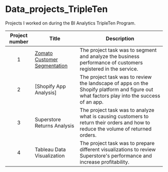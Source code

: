 # Data_projects_TripleTen
Projects I worked on during the BI Analytics TripleTen Program.


| Project number | Title | Description |
| :-----------: | ----------- |----------- |
| 1 | [Zomato Customer Segmentation](https://github.com/kevinlow510/Data_projects_TripleTen/tree/main/Zomato_Customer_Segmentation) | The project task was to segment and analyze the business performance of customers registered in the service. |
| 2 | [Shopify App Analysis] | The project task was to review the landscape of apps on the Shopify platform and figure out what factors play into the success of an app. |
| 3 | Superstore Returns Analysis | The project task was to analyze what is causing customers to return their orders and how to reduce the volume of returned orders. |
| 4 | Tableau Data Visualization | The project task was to prepare different visualizations to review Superstore's performance and increase profitability. |
